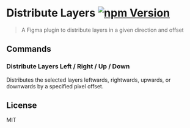# Distribute Layers [![npm Version](https://img.shields.io/npm/v/figma-distribute-layers.svg)](https://www.npmjs.com/package/figma-distribute-layers)

> A Figma plugin to distribute layers in a given direction and offset

## Commands

### Distribute Layers Left / Right / Up / Down

Distributes the selected layers leftwards, rightwards, upwards, or downwards by a specified pixel offset.

## License

MIT
